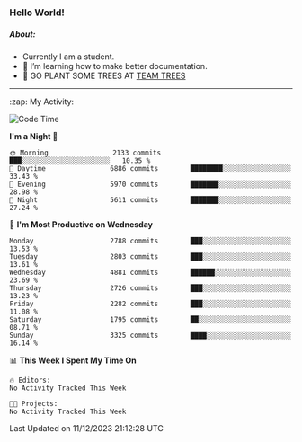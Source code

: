 ### Hello World!

##### About:
- Currently I am a student.
- 🌱 I’m learning how to make better documentation.
- 🌱 GO PLANT SOME TREES AT [TEAM TREES](https://teamtrees.org/)

---
  <summary>:zap: My Activity:</summary>
  
<!--START_SECTION:waka-->
![Code Time](http://img.shields.io/badge/Code%20Time-1%2C267%20hrs%2047%20mins-blue)

**I'm a Night 🦉** 

```text
🌞 Morning                2133 commits        ███░░░░░░░░░░░░░░░░░░░░░░   10.35 % 
🌆 Daytime                6886 commits        ████████░░░░░░░░░░░░░░░░░   33.43 % 
🌃 Evening                5970 commits        ███████░░░░░░░░░░░░░░░░░░   28.98 % 
🌙 Night                  5611 commits        ███████░░░░░░░░░░░░░░░░░░   27.24 % 
```
📅 **I'm Most Productive on Wednesday** 

```text
Monday                   2788 commits        ███░░░░░░░░░░░░░░░░░░░░░░   13.53 % 
Tuesday                  2803 commits        ███░░░░░░░░░░░░░░░░░░░░░░   13.61 % 
Wednesday                4881 commits        ██████░░░░░░░░░░░░░░░░░░░   23.69 % 
Thursday                 2726 commits        ███░░░░░░░░░░░░░░░░░░░░░░   13.23 % 
Friday                   2282 commits        ███░░░░░░░░░░░░░░░░░░░░░░   11.08 % 
Saturday                 1795 commits        ██░░░░░░░░░░░░░░░░░░░░░░░   08.71 % 
Sunday                   3325 commits        ████░░░░░░░░░░░░░░░░░░░░░   16.14 % 
```


📊 **This Week I Spent My Time On** 

```text
🔥 Editors: 
No Activity Tracked This Week

🐱‍💻 Projects: 
No Activity Tracked This Week
```


 Last Updated on 11/12/2023 21:12:28 UTC
<!--END_SECTION:waka-->
